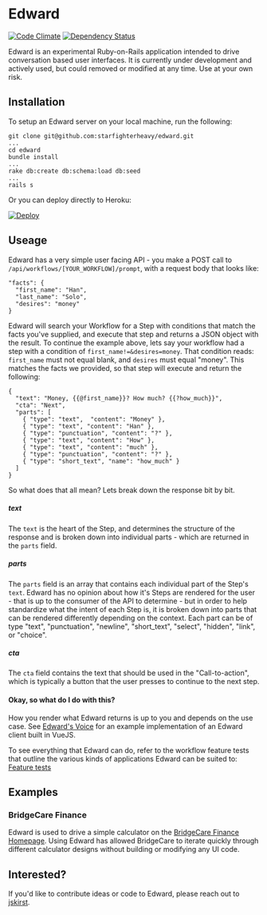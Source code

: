 # Edward

[![Code Climate](https://codeclimate.com/github/starfighterheavy/edward/badges/gpa.svg)](https://codeclimate.com/github/starfighterheavy/edward)
[![Dependency Status](https://gemnasium.com/starfighterheavy/edward.svg)](https://gemnasium.com/starfighterheavy/edward)

Edward is an experimental Ruby-on-Rails application intended to drive conversation based user interfaces. It is currently under development and actively used, but could removed or modified at any time. Use at your own risk.

## Installation

To setup an Edward server on your local machine, run the following:

```
git clone git@github.com:starfighterheavy/edward.git
...
cd edward
bundle install
...
rake db:create db:schema:load db:seed
...
rails s
```

Or you can deploy directly to Heroku:

[![Deploy](https://www.herokucdn.com/deploy/button.png)](https://heroku.com/deploy?template=https://github.com/starfighterheavy/edward)

## Useage

Edward has a very simple user facing API - you make a POST call to `/api/workflows/[YOUR_WORKFLOW]/prompt`, with a request body that looks like:

```
"facts": {
  "first_name": "Han",
  "last_name": "Solo",
  "desires": "money"
}
```

Edward will search your Workflow for a Step with conditions that match the facts you've supplied, and execute that step and returns a JSON object with the result. To continue the example above, lets say your workflow had a step with a condition of `first_name!=&desires=money`. That condition reads: `first_name` must not equal blank, and `desires` must equal "money". This matches the facts we provided, so that step will execute and return the following:

```
{
  "text": "Money, {{@first_name}}? How much? {{?how_much}}",
  "cta": "Next",
  "parts": [
    { "type": "text",  "content": "Money" },
    { "type": "text", "content": "Han" },
    { "type": "punctuation", "content": "?" },
    { "type": "text", "content": "How" },
    { "type": "text", "content": "much" },
    { "type": "punctuation", "content": "?" },
    { "type": "short_text", "name": "how_much" }
  ]
}
```

So what does that all mean? Lets break down the response bit by bit.

##### text

The `text` is the heart of the Step, and determines the structure of the response and is broken down into individual parts - which are returned in the `parts` field.

##### parts

The `parts` field is an array that contains each individual part of the Step's `text`. Edward has no opinion about how it's Steps are rendered for the user - that is up to the consumer of the API to determine - but in order to help standardize what the intent of each Step is, it is broken down into parts that can be rendered differently depending on the context. Each part can be of type "text", "punctuation", "newline", "short_text", "select", "hidden", "link", or "choice".

##### cta

The `cta` field contains the text that should be used in the "Call-to-action", which is typically a button that the user presses to continue to the next step.

#### Okay, so what do I do with this?

How you render what Edward returns is up to you and depends on the use case. See [Edward's Voice](https://github.com/starfighterheavy/edwards-voice) for an example implementation of an Edward client built in VueJS.

To see everything that Edward can do, refer to the workflow feature tests that outline the various kinds of applications Edward can be suited to: [Feature tests](https://github.com/starfighterheavy/edward/tree/master/features/api/workflows)

## Examples

### BridgeCare Finance

Edward is used to drive a simple calculator on the [BridgeCare Finance Homepage](https://www.bridgecarefinance.com). Using Edward has allowed BridgeCare to iterate quickly through different calculator designs without building or modifying any UI code.

## Interested?

If you'd like to contribute ideas or code to Edward, please reach out to [jskirst](https://github.com/jskirst).
